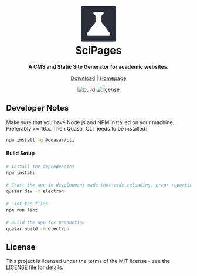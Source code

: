 <div align="center">
  <h1>
    <a href="https://github.com/scipages/scipages/">
      <img alt="SciPages logo" src="https://github.com/scipages/scipages/blob/main/public/icons/favicon-96x96.png?raw=true" width="96">
    </a>
    <br />
    SciPages
  </h1>
  <p align="center">
    <strong>A CMS and Static Site Generator for academic websites.</strong>
  </p>

  [Download](https://github.com/scipages/scipagesa/releases) | [Homepage](https://scipages.github.io/)

  <a href="https://github.com/scipages/scipages/actions">
    <img src="https://github.com/scipages/scipages/workflows/build/badge.svg" alt="build" />
  </a>
  <a href="./LICENSE">
    <img src="https://img.shields.io/github/license/scipages/scipages" alt="license" />
  </a>
</div>

<!--
<div align="center">
  <img src="screenshot.png">
</div>
-->


## Developer Notes

Make sure that you have Node.js and NPM installed on your machine. Preferably >= 16.x. Then Quasar CLI needs to be installed:

```bash
npm install -g @quasar/cli
```

#### Build Setup

```bash
# Install the dependencies
npm install

# Start the app in development mode (hot-code reloading, error reporting, etc.)
quasar dev -m electron

# Lint the files
npm run lint

# Build the app for production
quasar build -m electron
```

## License

This project is licensed under the terms of the MIT license - see the [LICENSE](LICENSE) file for details.
